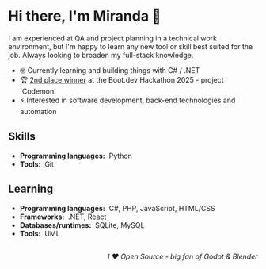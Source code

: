# Hi there, I'm Miranda :wave:

I am experienced at QA and project planning in a technical work environment, but I'm happy to learn any new tool or skill best suited for the job. Always looking to broaden my full-stack knowledge.

- 🤓 Currently learning and building things with C# / .NET
- 🏆 [2nd place winner](https://blog.boot.dev/news/hackathon-2025/) at the Boot.dev Hackathon 2025 - project 'Codemon'
- ⚡ Interested in software development, back-end technologies and automation

## Skills

- **Programming languages:**&nbsp;&nbsp;Python
- **Tools:**&nbsp;&nbsp;Git

## Learning

- **Programming languages:**&nbsp;&nbsp;C#, PHP, JavaScript, HTML/CSS
- **Frameworks:**&nbsp;&nbsp;.NET, React
- **Databases/runtimes:**&nbsp;&nbsp;SQLite, MySQL
- **Tools:**&nbsp;&nbsp;UML

##

<div align="right"><i>I ♥️ Open Source - big fan of Godot & Blender</i></div>
